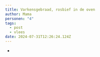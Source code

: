 ```yaml
---
title: Varkensgebraad, rosbief in de oven
author: Mama
personen: "4"
tags:
  - post
  - vlees
date: 2024-07-31T12:26:24.124Z
---
```

- 